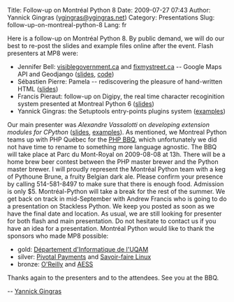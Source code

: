 Title: Follow-up on Montréal Python 8
Date: 2009-07-27 07:43
Author: Yannick Gingras (ygingras@ygingras.net)
Category: Presentations
Slug: follow-up-on-montreal-python-8
Lang: fr

Here is a follow-up on Montréal Python 8. By public demand, we will do
our best to re-post the slides and example files online after the event.
Flash presenters at MP8 were:

-   Jennifer Bell: [visiblegovernment.ca][] and [fixmystreet.ca][] --
    Google Maps API and Geodjango ([slides][], [code][])
-   Sébastien Pierre: Pamela -- rediscovering the pleasure of
    hand-written HTML ([slides][1])
-   Francis Pieraut: follow-up on Digipy, the real time character
    recoginition system presented at Montreal Python 6 ([slides][2])
-   Yannick Gingras: the Setuptools entry-points plugins system
    ([examples][])

Our main presenter was *Alexandre Vassalotti* on *developing extension
modules for CPython* ([slides][3], [examples][4]). As mentioned, we
Montreal Python teams up with PHP Québec for the [PHP BBQ][], which
unfortunately we did not have time to rename to something more language
agnostic. The BBQ will take place at Parc du Mont-Royal on 2009-08-08 at
13h. There will be a home brew beer contest between the PHP master
brewer and the Python master brewer. I will proudly represent the
Montréal Python team with a keg of Pythoune Brune, a fruity Belgian dark
ale. Please confirm your presence by calling 514-581-8497 to make sure
that there is enough food. Admission is only $5. Montréal-Python will
take a break for the rest of the summer. We get back on track in
mid-September with Andrew Francis who is going to do a presentation on
Stackless Python. We keep you posted as soon as we have the final date
and location. As usual, we are still looking for presenter for both
flash and main presentation. Do not hesitate to contact us if you have
an idea for a presentation. Montréal Python would like to thank the
sponsors who made MP8 possible:

-   gold: [Département d'Informatique de l'UQAM][]
-   silver: [Pivotal Payments][] and [Savoir-faire Linux][]
-   bronze: [O'Reilly][] and [AESS][]

Thanks again to the presenters and to the attendees. See you at the BBQ.

-- [Yannick Gingras][]

  [visiblegovernment.ca]: http://visiblegovernment.ca
  [fixmystreet.ca]: http://fixmystreet.ca
  [slides]: http://montrealpython.com/wp-content/uploads/2009/07/mp8-visiblegovermento.pdf
  [code]: http://github.com/visiblegovernment
  [1]: http://montrealpython.com/wp-content/uploads/2009/07/mp8-pamela.pdf
  [2]: http://montrealpython.com/wp-content/uploads/2009/07/mp8-digipy.pdf
  [examples]: http://montrealpython.com/wp-content/uploads/2009/07/mp8-setuptools-plugins-intro.tar.gz
  [3]: http://montrealpython.com/wp-content/uploads/2009/07/mp8-main-presentation.pdf
  [4]: http://montrealpython.com/wp-content/uploads/2009/07/mp8-main-presentation-examples.zip
  [PHP BBQ]: http://www.phpquebec.org/modules/piCal/index.php?smode=Daily&caldate=2009-8-8
  [Département d'Informatique de l'UQAM]: http://www.info.uqam.ca/
  [Pivotal Payments]: http://www.pivotalpayments.ca/
  [Savoir-faire Linux]: http://savoirfairelinux.com
  [O'Reilly]: http://oreilly.com/
  [AESS]: http://www.aessuqam.org/
  [Yannick Gingras]: http://ygingras.net
